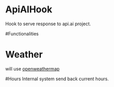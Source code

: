 # ApiAIHook
Hook to serve response to api.ai project.

#Functionalities
# Weather
will use [openweathermap](http://openweathermap.org/API)

#Hours
Internal system send back current hours.
